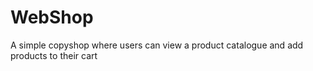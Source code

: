 # WebShop
A simple copyshop where users can view a product catalogue and add products to their cart

